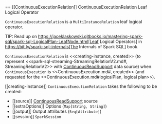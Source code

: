 == [[ContinuousExecutionRelation]] ContinuousExecutionRelation Leaf Logical Operator

`ContinuousExecutionRelation` is a `MultiInstanceRelation` leaf logical operator.

TIP: Read up on https://jaceklaskowski.gitbooks.io/mastering-spark-sql/spark-sql-LogicalPlan-LeafNode.html[Leaf Logical Operators] in https://bit.ly/spark-sql-internals[The Internals of Spark SQL] book.

`ContinuousExecutionRelation` is <<creating-instance, created>> (to represent <<spark-sql-streaming-StreamingRelationV2.md#, StreamingRelationV2>> with [ContinuousReadSupport](ContinuousReadSupport.md) data source) when `ContinuousExecution` is <<ContinuousExecution.md#, created>> (and requested for the <<ContinuousExecution.md#logicalPlan, logical plan>>).

[[creating-instance]]
`ContinuousExecutionRelation` takes the following to be created:

* [[source]] [ContinuousReadSupport](ContinuousReadSupport.md) source
* [[extraOptions]] Options (`Map[String, String]`)
* [[output]] Output attributes (`Seq[Attribute]`)
* [[session]] `SparkSession`
